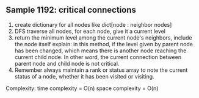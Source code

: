 ## Sample 1192: critical connections

1. create dictionary for all nodes like dict[node : neighbor nodes]
2. DFS traverse all nodes, for each node, give it a current level
3. return the minimum level among the current node's neighbors, include the node itself
    explain: in this method, if the level given by parent node has been changed, which means there is another node reaching the current child node. In other word, the current connection between parent node and child node is not critical.
4. Remember always maintain a rank or status array to note the current status of a node, whether it has been visited or visiting.

Complexity:
time complexity = O(n)
space complexity = O(n)
    
